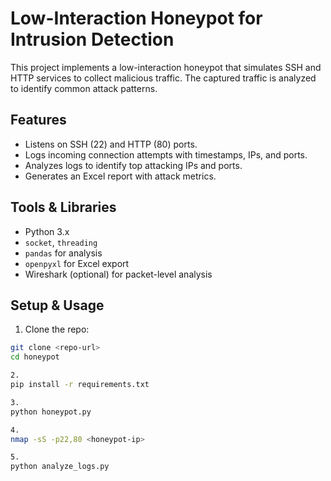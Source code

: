 # Low-Interaction Honeypot for Intrusion Detection

This project implements a low-interaction honeypot that simulates SSH and HTTP services to collect malicious traffic. The captured traffic is analyzed to identify common attack patterns.

## Features
- Listens on SSH (22) and HTTP (80) ports.
- Logs incoming connection attempts with timestamps, IPs, and ports.
- Analyzes logs to identify top attacking IPs and ports.
- Generates an Excel report with attack metrics.

## Tools & Libraries
- Python 3.x
- `socket`, `threading`
- `pandas` for analysis
- `openpyxl` for Excel export
- Wireshark (optional) for packet-level analysis

## Setup & Usage
1. Clone the repo:
```bash
git clone <repo-url>
cd honeypot

2.
pip install -r requirements.txt

3.
python honeypot.py

4.
nmap -sS -p22,80 <honeypot-ip>

5.
python analyze_logs.py
